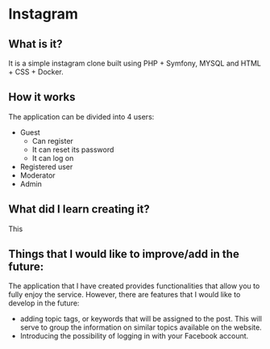 # Instagram


## What is it?

It is a simple instagram clone built using PHP + Symfony, MYSQL and HTML + CSS + Docker.

## How it works

The application can be divided into 4 users:

* Guest
  * Can register
  * It can reset its password
  * It can log on
* Registered user
* Moderator
* Admin


## What did I learn creating it?

This 


## Things that I would like to improve/add in the future:

The application that I have created provides functionalities that allow you to fully enjoy the service. However, there are features that I would like to develop in the future:
- adding topic tags, or keywords that will be assigned to the post. This will serve to group the information on similar topics available on the website.
- Introducing the possibility of logging in with your Facebook account.
